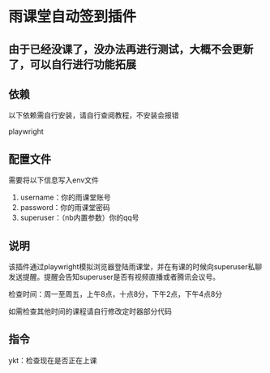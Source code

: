 # 雨课堂自动签到插件
## 由于已经没课了，没办法再进行测试，大概不会更新了，可以自行进行功能拓展
## 依赖
以下依赖需自行安装，请自行查阅教程，不安装会报错

playwright
## 配置文件
需要将以下信息写入env文件

1. username：你的雨课堂账号
2. password：你的雨课堂密码
3. superuser：（nb内置参数）你的qq号
   
## 说明
该插件通过playwright模拟浏览器登陆雨课堂，并在有课的时候向superuser私聊发送提醒。提醒会告知superuser是否有视频直播或者腾讯会议号。

检查时间：周一至周五，上午8点，十点8分，下午2点，下午4点8分

如需检查其他时间的课程请自行修改定时器部分代码

## 指令
ykt：检查现在是否正在上课